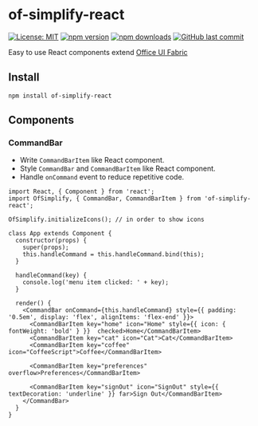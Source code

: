 # of-simplify-react
[![License: MIT](https://img.shields.io/badge/License-MIT-yellow.svg)](https://opensource.org/licenses/MIT)
[![npm version](https://badge.fury.io/js/of-simplify-react.svg)](https://badge.fury.io/js/of-simplify-react)
[![npm downloads](https://img.shields.io/npm/dm/of-simplify-react.svg)](https://www.npmjs.com/package/of-simplify-react)
[![GitHub last commit](https://img.shields.io/github/last-commit/richardzcode/of-simplify-react.svg)]()

Easy to use React components extend [Office UI Fabric](https://github.com/OfficeDev/office-ui-fabric-react)

## Install

```
npm install of-simplify-react
```

## Components

### CommandBar

- Write `CommandBarItem` like React component.
- Style `CommandBar` and `CommandBarItem` like React component.
- Handle `onCommand` event to reduce repetitive code.

```
import React, { Component } from 'react';
import OfSimplify, { CommandBar, CommandBarItem } from 'of-simplify-react';

OfSimplify.initializeIcons(); // in order to show icons

class App extends Component {
  constructor(props) {
    super(props);
    this.handleCommand = this.handleCommand.bind(this);
  }

  handleCommand(key) {
    console.log('menu item clicked: ' + key);
  }

  render() {
    <CommandBar onCommand={this.handleCommand} style={{ padding: '0.5em', display: 'flex', alignItems: 'flex-end' }}>
      <CommandBarItem key="home" icon="Home" style={{ icon: { fontWeight: 'bold' } }}  checked>Home</CommandBarItem>
      <CommandBarItem key="cat" icon="Cat">Cat</CommandBarItem>
      <CommandBarItem key="coffee" icon="CoffeeScript">Coffee</CommandBarItem>

      <CommandBarItem key="preferences" overflow>Preferences</CommandBarItem>

      <CommandBarItem key="signOut" icon="SignOut" style={{ textDecoration: 'underline' }} far>Sign Out</CommandBarItem>
    </CommandBar>
  }
}
```
